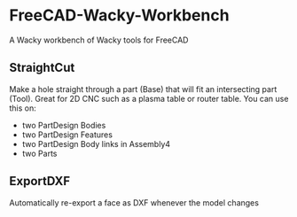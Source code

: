 # FreeCAD-Wacky-Workbench
A Wacky workbench of Wacky tools for FreeCAD

## StraightCut
Make a hole straight through a part (Base) that will fit an intersecting part (Tool). Great for 2D CNC such as a plasma table or router table.
You can use this on:
- two PartDesign Bodies
- two PartDesign Features
- two PartDesign Body links in Assembly4
- two Parts

## ExportDXF
Automatically re-export a face as DXF whenever the model changes
